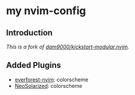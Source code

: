 # my nvim-config

## Introduction

*This is a fork of [dam9000/kickstart-modular.nvim](https://github.com/dam9000/kickstart-modular.nvim).*

## Added Plugins
+ [everforest-nvim](https://github.com/neanias/everforest-nvim?tab=readme-ov-file): colorscheme
+ [NeoSolarized](https://github.com/Tsuzat/NeoSolarized.nvim): colorscheme
